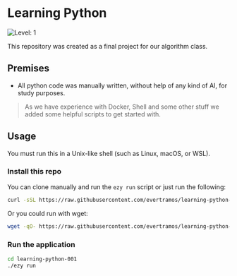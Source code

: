 # Learning Python 

![Level: 1](https://img.shields.io/badge/level-1-blue.svg)

This repository was created as a final project for our algorithm class.

## Premises

- All python code was manually written, without help of any kind of AI, for study purposes.

> As we have experience with Docker, Shell and some other stuff we added some helpful scripts to get started with.

## Usage

You must run this in a Unix-like shell (such as Linux, macOS, or WSL).


### Install this repo

You can clone manually and run the `ezy run` script or just run the following:

```bash
curl -sSL https://raw.githubusercontent.com/evertramos/learning-python-001/main/ezy | bash -s install
```

Or you could run with wget:
```bash
wget -qO- https://raw.githubusercontent.com/evertramos/learning-python-001/main/ezy | bash -s install
```

### Run the application
```bash
cd learning-python-001
./ezy run 
```